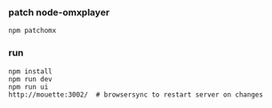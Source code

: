 ### patch node-omxplayer
```
npm patchomx
```

### run
```
npm install
npm run dev
npm run ui
http://mouette:3002/  # browsersync to restart server on changes
```
